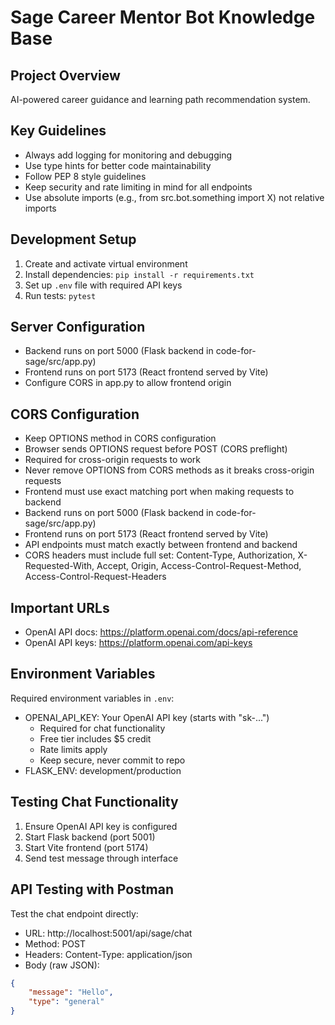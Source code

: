 # Sage Career Mentor Bot Knowledge Base

## Project Overview
AI-powered career guidance and learning path recommendation system.

## Key Guidelines
- Always add logging for monitoring and debugging
- Use type hints for better code maintainability
- Follow PEP 8 style guidelines
- Keep security and rate limiting in mind for all endpoints
- Use absolute imports (e.g., from src.bot.something import X) not relative imports

## Development Setup
1. Create and activate virtual environment
2. Install dependencies: `pip install -r requirements.txt`
3. Set up `.env` file with required API keys
4. Run tests: `pytest`

## Server Configuration
- Backend runs on port 5000 (Flask backend in code-for-sage/src/app.py)
- Frontend runs on port 5173 (React frontend served by Vite)
- Configure CORS in app.py to allow frontend origin

## CORS Configuration
- Keep OPTIONS method in CORS configuration
- Browser sends OPTIONS request before POST (CORS preflight)
- Required for cross-origin requests to work
- Never remove OPTIONS from CORS methods as it breaks cross-origin requests
- Frontend must use exact matching port when making requests to backend
- Backend runs on port 5000 (Flask backend in code-for-sage/src/app.py)
- Frontend runs on port 5173 (React frontend served by Vite)
- API endpoints must match exactly between frontend and backend
- CORS headers must include full set: Content-Type, Authorization, X-Requested-With, Accept, Origin, Access-Control-Request-Method, Access-Control-Request-Headers

## Important URLs
- OpenAI API docs: https://platform.openai.com/docs/api-reference
- OpenAI API keys: https://platform.openai.com/api-keys

## Environment Variables
Required environment variables in `.env`:
- OPENAI_API_KEY: Your OpenAI API key (starts with "sk-...")
  - Required for chat functionality
  - Free tier includes $5 credit
  - Rate limits apply
  - Keep secure, never commit to repo
- FLASK_ENV: development/production

## Testing Chat Functionality
1. Ensure OpenAI API key is configured
2. Start Flask backend (port 5001)
3. Start Vite frontend (port 5174)
4. Send test message through interface

## API Testing with Postman
Test the chat endpoint directly:
- URL: http://localhost:5001/api/sage/chat
- Method: POST
- Headers: Content-Type: application/json
- Body (raw JSON):
```json
{
    "message": "Hello",
    "type": "general"
}
```
